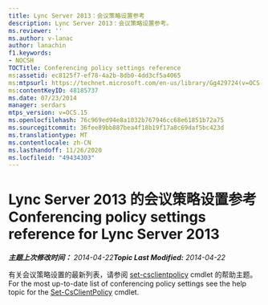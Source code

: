 ```yaml
---
title: Lync Server 2013：会议策略设置参考
description: Lync Server 2013：会议策略设置参考。
ms.reviewer: ''
ms.author: v-lanac
author: lanachin
f1.keywords:
- NOCSH
TOCTitle: Conferencing policy settings reference
ms:assetid: ec8125f7-ef78-4a2b-8db0-4dd3cf5a4065
ms:mtpsurl: https://technet.microsoft.com/en-us/library/Gg429724(v=OCS.15)
ms:contentKeyID: 48185737
ms.date: 07/23/2014
manager: serdars
mtps_version: v=OCS.15
ms.openlocfilehash: 76c969ed94e8a1032b767946cc68e61851b72a75
ms.sourcegitcommit: 36fee89bb887bea4f18b19f17a8c69daf5bc423d
ms.translationtype: MT
ms.contentlocale: zh-CN
ms.lasthandoff: 11/26/2020
ms.locfileid: "49434303"
---
```

# <a name="conferencing-policy-settings-reference-for-lync-server-2013"></a><span data-ttu-id="72570-103">Lync Server 2013 的会议策略设置参考</span><span class="sxs-lookup"><span data-stu-id="72570-103">Conferencing policy settings reference for Lync Server 2013</span></span>

<div data-xmlns="http://www.w3.org/1999/xhtml">

<div class="topic" data-xmlns="http://www.w3.org/1999/xhtml" data-msxsl="urn:schemas-microsoft-com:xslt" data-cs="https://msdn.microsoft.com/">

<div data-asp="https://msdn2.microsoft.com/asp">



</div>

<div id="mainSection">

<div id="mainBody"><span data-ttu-id="72570-104">

<span> </span></span><span class="sxs-lookup"><span data-stu-id="72570-104">

<span> </span></span></span>

<span data-ttu-id="72570-105">_**主题上次修改时间：** 2014-04-22_</span><span class="sxs-lookup"><span data-stu-id="72570-105">_**Topic Last Modified:** 2014-04-22_</span></span>

<span data-ttu-id="72570-106">有关会议策略设置的最新列表，请参阅 [set-csclientpolicy](https://docs.microsoft.com/powershell/module/skype/Set-CsClientPolicy) cmdlet 的帮助主题。</span><span class="sxs-lookup"><span data-stu-id="72570-106">For the most up-to-date list of conferencing policy settings see the help topic for the [Set-CsClientPolicy](https://docs.microsoft.com/powershell/module/skype/Set-CsClientPolicy) cmdlet.</span></span>

<span data-ttu-id="72570-107"></div>

<span> </span>

</div>

</div>

</span><span class="sxs-lookup"><span data-stu-id="72570-107"></div>

<span> </span>

</div>

</div>

</span></span></div>

